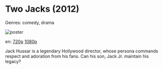 # Two Jacks (2012)

Genres: comedy, drama

![poster](http://image.tmdb.org/t/p/w500/q6EmDawN7SEcEjzLNZYojq6WEmd.jpg)

en:
  [720p](magnet:?xt=urn:btih:372E99E163C5E295A1655DC9382CCB8B822BAE15&tr=udp://glotorrents.pw:6969/announce&tr=udp://tracker.opentrackr.org:1337/announce&tr=udp://torrent.gresille.org:80/announce&tr=udp://tracker.openbittorrent.com:80&tr=udp://tracker.coppersurfer.tk:6969&tr=udp://tracker.leechers-paradise.org:6969&tr=udp://p4p.arenabg.ch:1337&tr=udp://tracker.internetwarriors.net:1337)
  [1080p](magnet:?xt=urn:btih:5C27F8C189A885BC822A30383C1018F70DB153AE&tr=udp://glotorrents.pw:6969/announce&tr=udp://tracker.opentrackr.org:1337/announce&tr=udp://torrent.gresille.org:80/announce&tr=udp://tracker.openbittorrent.com:80&tr=udp://tracker.coppersurfer.tk:6969&tr=udp://tracker.leechers-paradise.org:6969&tr=udp://p4p.arenabg.ch:1337&tr=udp://tracker.internetwarriors.net:1337)
  


Jack Hussar is a legendary Hollywood director, whose persona commands respect and adoration from his fans. Can his son, Jack Jr. maintain his legacy?
